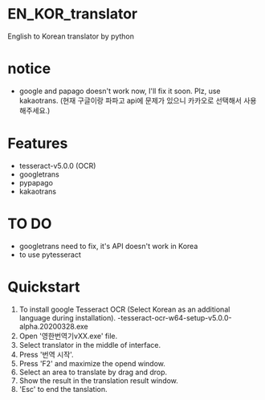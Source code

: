 # EN_KOR_translator
English to Korean translator by python


# notice
* google and papago doesn't work now, I'll fix it soon. Plz, use kakaotrans.
  (현재 구글이랑 파파고 api에 문제가 있으니 카카오로 선택해서 사용해주세요.)

# Features
* tesseract-v5.0.0 (OCR)
* googletrans
* pypapago
* kakaotrans


# TO DO
* googletrans need to fix, it's API doesn't work in Korea 
* to use pytesseract


# Quickstart
1. To install google Tesseract OCR (Select Korean as an additional language during installation). -tesseract-ocr-w64-setup-v5.0.0-alpha.20200328.exe
2. Open '영한번역기vXX.exe' file.
3. Select translator in the middle of interface.
4. Press '번역 시작'.
5. Press 'F2' and maximize the opend window.
6. Select an area to translate by drag and drop.
7. Show the result in the translation result window.
8. 'Esc' to end the tanslation.



